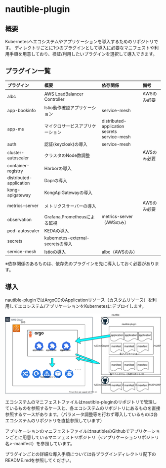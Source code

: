 # nautible-plugin

## 概要

Kubernetesへエコシステムやアプリケーションを導入するためのリポジトリです。
ディレクトリごとに1つのプラグインとして導入に必要なマニフェストや利用手順を用意しており、検証/利用したいプラグインを選択して導入できます。

## プラグイン一覧

|プラグイン|概要|依存関係|備考|
|:--|:--|:--|:--|
|albc|AWS LoadBalancer Controller||AWSのみ必要|
|app-bookinfo|Istio動作確認アプリケーション|service-mesh||
|app-ms|マイクロサービスアプリケーション|distributed-application<br>secrets<br>service-mesh||
|auth|認証(keycloak)の導入|service-mesh||
|cluster-autoscaler|クラスタのNode数調整||AWSのみ必要|
|container-registry|Harborの導入|||
|distributed-application|Daprの導入|||
|kong-apigateway|KongApiGatewayの導入|||
|metrics-server|メトリクスサーバーの導入||AWSのみ必要|
|observation|Grafana,Prometheusによる監視|metrics-server（AWSのみ）||
|pod-autoscaler|KEDAの導入|||
|secrets|kubernetes-external-secretsの導入|||
|service-mesh|Istioの導入|albc（AWSのみ）||

※依存関係のあるものは、依存先のプラグインを先に導入しておく必要があります。

## 導入

nautible-pluginではArgoCDのApplicationリソース（カスタムリソース）を利用してエコシステム/アプリケーションをKubernetesにデプロイします。

![nautible-plugin全体像](./outline.svg)

エコシステムのマニフェストファイルはnautible-pluginのリポジトリで管理しているものを参照するケースと、各エコシステムのリポジトリにあるものを直接参照するケースがあります。（パラメータ調整等を行わず導入しているものは各エコシステムのリポジトリを直接参照しています）

アプリケーションのマニフェストファイルはnautibleのGithubでアプリケーションごとに用意しているマニフェストリポジトリ（<アプリケーションリポジトリ名>-manifest）を参照しています。

プラグインごとの詳細な導入手順については各プラグインディレクトリ配下のREADME.mdを参照してください。
